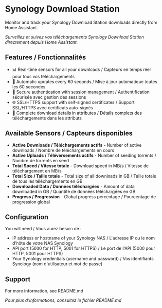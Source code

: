# Synology Download Station

Monitor and track your Synology Download Station downloads directly from Home Assistant.

*Surveillez et suivez vos téléchargements Synology Download Station directement depuis Home Assistant.*

## Features / Fonctionnalités

- 📊 Real-time sensors for all your downloads / Capteurs en temps réel pour tous vos téléchargements
- 🔄 Automatic updates every 60 seconds / Mise à jour automatique toutes les 60 secondes
- 🔐 Secure authentication with session management / Authentification sécurisée avec gestion des sessions
- 🌐 SSL/HTTPS support with self-signed certificates / Support SSL/HTTPS avec certificats auto-signés
- 📝 Complete download details in attributes / Détails complets des téléchargements dans les attributs

## Available Sensors / Capteurs disponibles

- **Active Downloads / Téléchargements actifs** - Number of active downloads / Nombre de téléchargements en cours
- **Active Uploads / Téléversements actifs** - Number of seeding torrents / Nombre de torrents en seed
- **Total Speed / Vitesse totale** - Download speed in MB/s / Vitesse de téléchargement en MB/s
- **Total Size / Taille totale** - Total size of all downloads in GB / Taille totale de tous les téléchargements en GB
- **Downloaded Data / Données téléchargées** - Amount of data downloaded in GB / Quantité de données téléchargées en GB
- **Progress / Progression** - Global progress percentage / Pourcentage de progression global

## Configuration

You will need / Vous aurez besoin de :
- IP address or hostname of your Synology NAS / L'adresse IP ou le nom d'hôte de votre NAS Synology
- API port (5000 for HTTP, 5001 for HTTPS) / Le port de l'API (5000 pour HTTP, 5001 pour HTTPS)
- Your Synology credentials (username and password) / Vos identifiants Synology (nom d'utilisateur et mot de passe)

## Support

For more information, see README.md

*Pour plus d'informations, consultez le fichier README.md*
